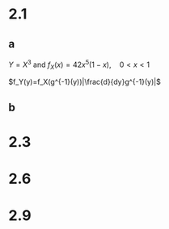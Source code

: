 # 2.1

## a

$Y=X^3$ and $f_X(x)=42x^5(1-x),\quad0<x<1$

$f_Y(y)=f_X(g^{-1}(y))|\frac{d}{dy}g^{-1}(y)|$


## b

# 2.3
# 2.6
# 2.9